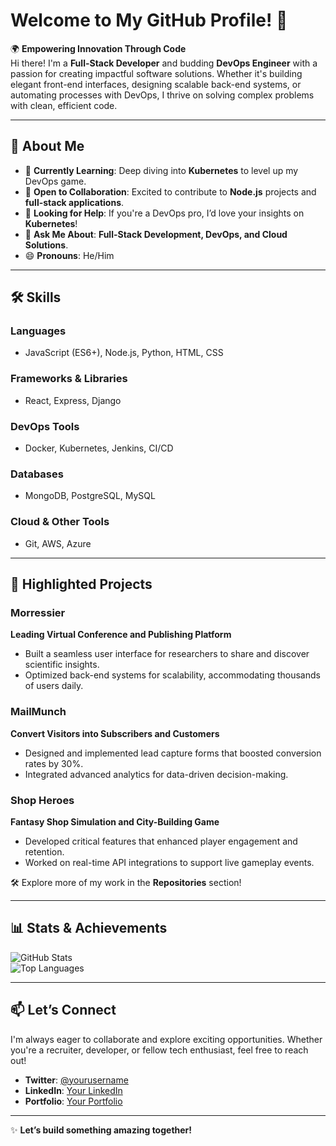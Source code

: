 # Welcome to My GitHub Profile! 👋  

🌍 **Empowering Innovation Through Code**  
Hi there! I'm a **Full-Stack Developer** and budding **DevOps Engineer** with a passion for creating impactful software solutions. Whether it's building elegant front-end interfaces, designing scalable back-end systems, or automating processes with DevOps, I thrive on solving complex problems with clean, efficient code.

---

## 🚀 **About Me**

- 🌱 **Currently Learning**: Deep diving into **Kubernetes** to level up my DevOps game.  
- 👯 **Open to Collaboration**: Excited to contribute to **Node.js** projects and **full-stack applications**.  
- 🤝 **Looking for Help**: If you're a DevOps pro, I’d love your insights on **Kubernetes**!  
- 💬 **Ask Me About**: **Full-Stack Development, DevOps, and Cloud Solutions**.  
- 😄 **Pronouns**: He/Him  

---

## 🛠️ **Skills**

### **Languages**
- JavaScript (ES6+), Node.js, Python, HTML, CSS  

### **Frameworks & Libraries**
- React, Express, Django  

### **DevOps Tools**
- Docker, Kubernetes, Jenkins, CI/CD  

### **Databases**
- MongoDB, PostgreSQL, MySQL  

### **Cloud & Other Tools**
- Git, AWS, Azure  

---

## 🌟 **Highlighted Projects**

### **Morressier**  
**Leading Virtual Conference and Publishing Platform**  
- Built a seamless user interface for researchers to share and discover scientific insights.  
- Optimized back-end systems for scalability, accommodating thousands of users daily.  

### **MailMunch**  
**Convert Visitors into Subscribers and Customers**  
- Designed and implemented lead capture forms that boosted conversion rates by 30%.  
- Integrated advanced analytics for data-driven decision-making.  

### **Shop Heroes**  
**Fantasy Shop Simulation and City-Building Game**  
- Developed critical features that enhanced player engagement and retention.  
- Worked on real-time API integrations to support live gameplay events.  

🛠️ Explore more of my work in the **Repositories** section!  

---

## 📊 **Stats & Achievements**

![GitHub Stats](https://github-readme-stats.vercel.app/api?username=yourusername&show_icons=true&theme=radical)  
![Top Languages](https://github-readme-stats.vercel.app/api/top-langs/?username=yourusername&layout=compact&theme=radical)  

---

## 📫 **Let’s Connect**

I'm always eager to collaborate and explore exciting opportunities. Whether you're a recruiter, developer, or fellow tech enthusiast, feel free to reach out!  

- **Twitter**: [@yourusername](https://twitter.com/yourusername)  
- **LinkedIn**: [Your LinkedIn](https://www.linkedin.com/in/yourlinkedin)  
- **Portfolio**: [Your Portfolio](https://yourportfolio.com)  

---

✨ **Let’s build something amazing together!**  

